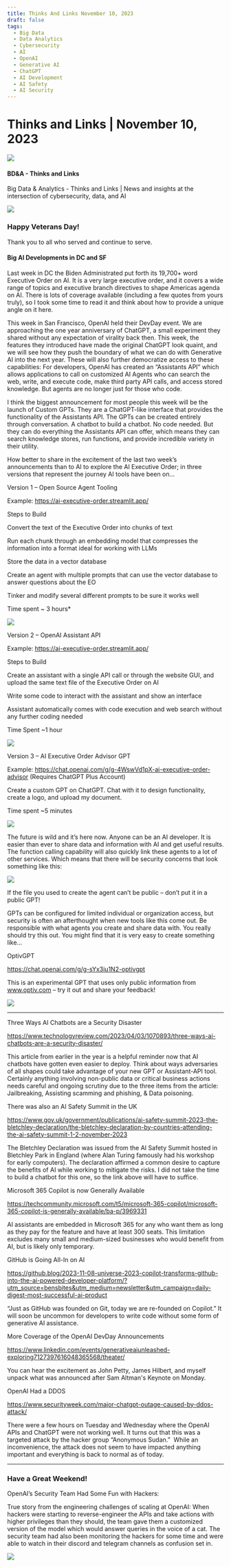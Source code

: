 ```yaml
---
title: Thinks And Links November 10, 2023
draft: false
tags:
  - Big Data
  - Data Analytics
  - Cybersecurity
  - AI
  - OpenAI
  - Generative AI
  - ChatGPT
  - AI Development
  - AI Safety
  - AI Security
---
```


# Thinks and Links | November 10, 2023

![](../images\1679742887729)

#### BD&A - Thinks and Links

Big Data & Analytics - Thinks and Links | News and insights at the intersection of cybersecurity, data, and AI

![](../https://media.licdn.com/mediaD4E12AQHKwGnCxIeNJw)

### Happy Veterans Day!

Thank you to all who served and continue to serve.

#### Big AI Developments in DC and SF

Last week in DC the Biden Administrated put forth its 19,700+ word Executive Order on AI. It is a very large executive order, and it covers a wide range of topics and executive branch directives to shape Americas agenda on AI. There is lots of coverage available (including a few quotes from yours truly), so I took some time to read it and think about how to provide a unique angle on it here.

This week in San Francisco, OpenAI held their DevDay event. We are approaching the one year anniversary of ChatGPT, a small experiment they shared without any expectation of virality back then. This week, the features they introduced have made the original ChatGPT look quaint, and we will see how they push the boundary of what we can do with Generative AI into the next year. These will also further democratize access to these capabilities: For developers, OpenAI has created an “Assistants API” which allows applications to call on customized AI Agents who can search the web, write, and execute code, make third party API calls, and access stored knowledge. But agents are no longer just for those who code.

I think the biggest announcement for most people this week will be the launch of Custom GPTs. They are a ChatGPT-like interface that provides the functionality of the Assistants API. The GPTs can be created entirely through conversation. A chatbot to build a chatbot. No code needed. But they can do everything the Assistants API can offer, which means they can search knowledge stores, run functions, and provide incredible variety in their utility.

How better to share in the excitement of the last two week’s announcements than to AI to explore the AI Executive Order; in three versions that represent the journey AI tools have been on…

Version 1 – Open Source Agent Tooling

Example: https://ai-executive-order.streamlit.app/

Steps to Build

Convert the text of the Executive Order into chunks of text

Run each chunk through an embedding model that compresses the information into a format ideal for working with LLMs

Store the data in a vector database

Create an agent with multiple prompts that can use the vector database to answer questions about the EO

Tinker and modify several different prompts to be sure it works well

Time spent ~ 3 hours\*

![](../images\1699673694800)

Version 2 – OpenAI Assistant API

Example: https://ai-executive-order.streamlit.app/

Steps to Build

Create an assistant with a single API call or through the website GUI, and upload the same text file of the Executive Order on AI

Write some code to interact with the assistant and show an interface

Assistant automatically comes with code execution and web search without any further coding needed

Time Spent ~1 hour

![](../images\1699673729752)

Version 3 – AI Executive Order Advisor GPT

Example: https://chat.openai.com/g/g-4WswVd1pX-ai-executive-order-advisor (Requires ChatGPT Plus Account)

Create a custom GPT on ChatGPT. Chat with it to design functionality, create a logo, and upload my document.

Time spent ~5 minutes

![](../images\1699673807136)

The future is wild and it’s here now. Anyone can be an AI developer. It is easier than ever to share data and information with AI and get useful results. The function calling capability will also quickly link these agents to a lot of other services. Which means that there will be security concerns that look something like this:

![](../images\1699673941388)

If the file you used to create the agent can’t be public – don’t put it in a public GPT!

GPTs can be configured for limited individual or organization access, but security is often an afterthought when new tools like this come out. Be responsible with what agents you create and share data with. You really should try this out. You might find that it is very easy to create something like…

OptivGPT

https://chat.openai.com/g/g-sYx3iu1N2-optivgpt

This is an experimental GPT that uses only public information from www.optiv.com – try it out and share your feedback!

![](../images\1699673991110)

---

Three Ways AI Chatbots are a Security Disaster

https://www.technologyreview.com/2023/04/03/1070893/three-ways-ai-chatbots-are-a-security-disaster/

This article from earlier in the year is a helpful reminder now that AI chatbots have gotten even easier to deploy. Think about ways adversaries of all shapes could take advantage of your new GPT or Assistant-API tool. Certainly anything involving non-public data or critical business actions needs careful and ongoing scrutiny due to the three items from the article: Jailbreaking, Assisting scamming and phishing, & Data poisoning.

There was also an AI Safety Summit in the UK

https://www.gov.uk/government/publications/ai-safety-summit-2023-the-bletchley-declaration/the-bletchley-declaration-by-countries-attending-the-ai-safety-summit-1-2-november-2023

The Bletchley Declaration was issued from the AI Safety Summit hosted in Bletchley Park in England (where Alan Turing famously had his workshop for early computers). The declaration affirmed a common desire to capture the benefits of AI while working to mitigate the risks. I did not take the time to build a chatbot for this one, so the link above will have to suffice.

Microsoft 365 Copilot is now Generally Available

https://techcommunity.microsoft.com/t5/microsoft-365-copilot/microsoft-365-copilot-is-generally-available/ba-p/3969331

AI assistants are embedded in Microsoft 365 for any who want them as long as they pay for the feature and have at least 300 seats. This limitation excludes many small and medium-sized businesses who would benefit from AI, but is likely only temporary.

GitHub is Going All-In on AI

https://github.blog/2023-11-08-universe-2023-copilot-transforms-github-into-the-ai-powered-developer-platform/?utm_source=bensbites&utm_medium=newsletter&utm_campaign=daily-digest-most-successful-ai-product

“Just as GitHub was founded on Git, today we are re-founded on Copilot.” It will soon be uncommon for developers to write code without some form of generative AI assistance.

More Coverage of the OpenAI DevDay Announcements

https://www.linkedin.com/events/generativeaiunleashed-exploring7127397616048365568/theater/

You can hear the excitement as John Petty, James Hilbert, and myself unpack what was announced after Sam Altman's Keynote on Monday.

OpenAI Had a DDOS

https://www.securityweek.com/major-chatgpt-outage-caused-by-ddos-attack/

There were a few hours on Tuesday and Wednesday where the OpenAI APIs and ChatGPT were not working well. It turns out that this was a targeted attack by the hacker group “Anonymous Sudan.”  While an inconvenience, the attack does not seem to have impacted anything important and everything is back to normal as of today.

---

### Have a Great Weekend!

OpenAI’s Security Team Had Some Fun with Hackers:

True story from the engineering challenges of scaling at OpenAI: When hackers were starting to reverse-engineer the APIs and take actions with higher privileges than they should, the team gave them a customized version of the model which would answer queries in the voice of a cat. The security team had also been monitoring the hackers for some time and were able to watch in their discord and telegram channels as confusion set in.

![](../images\1699674042473)
